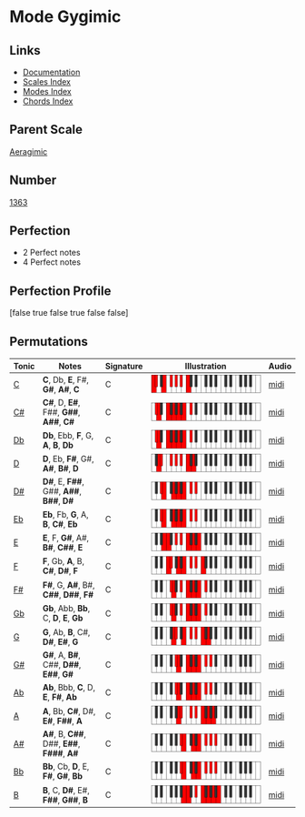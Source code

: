 # Mode Gygimic

## Links

- [Documentation](index.md)
- [Scales Index](Scales.md)
- [Modes Index](Modes.md)
- [Chords Index](Chords.md)

## Parent Scale

[Aeragimic](ScaleAeragimic.md)

## Number

[1363](https://ianring.com/musictheory/scales/1363)

## Perfection

- 2 Perfect notes
- 4 Perfect notes

## Perfection Profile

[false true false true false false]

## Permutations

| Tonic | Notes | Signature | Illustration | Audio |
|-------|-------|-----------|--------------|-------|
| [C](ModeCNaturalGygimic.md) | **C**, Db, **E**, F#, **G#**, **A#**, **C** | C | ![CNaturalGygimic](ModeCNaturalGygimic.png) | [midi](https://github.com/edipermadi/music/blob/main/docs/ModeCNaturalGygimic.mid?raw=true) |
| [C#](ModeCSharpGygimic.md) | **C#**, D, **E#**, F##, **G##**, **A##**, **C#** | C | ![CSharpGygimic](ModeCSharpGygimic.png) | [midi](https://github.com/edipermadi/music/blob/main/docs/ModeCSharpGygimic.mid?raw=true) |
| [Db](ModeDFlatGygimic.md) | **Db**, Ebb, **F**, G, **A**, **B**, **Db** | C | ![DFlatGygimic](ModeDFlatGygimic.png) | [midi](https://github.com/edipermadi/music/blob/main/docs/ModeDFlatGygimic.mid?raw=true) |
| [D](ModeDNaturalGygimic.md) | **D**, Eb, **F#**, G#, **A#**, **B#**, **D** | C | ![DNaturalGygimic](ModeDNaturalGygimic.png) | [midi](https://github.com/edipermadi/music/blob/main/docs/ModeDNaturalGygimic.mid?raw=true) |
| [D#](ModeDSharpGygimic.md) | **D#**, E, **F##**, G##, **A##**, **B##**, **D#** | C | ![DSharpGygimic](ModeDSharpGygimic.png) | [midi](https://github.com/edipermadi/music/blob/main/docs/ModeDSharpGygimic.mid?raw=true) |
| [Eb](ModeEFlatGygimic.md) | **Eb**, Fb, **G**, A, **B**, **C#**, **Eb** | C | ![EFlatGygimic](ModeEFlatGygimic.png) | [midi](https://github.com/edipermadi/music/blob/main/docs/ModeEFlatGygimic.mid?raw=true) |
| [E](ModeENaturalGygimic.md) | **E**, F, **G#**, A#, **B#**, **C##**, **E** | C | ![ENaturalGygimic](ModeENaturalGygimic.png) | [midi](https://github.com/edipermadi/music/blob/main/docs/ModeENaturalGygimic.mid?raw=true) |
| [F](ModeFNaturalGygimic.md) | **F**, Gb, **A**, B, **C#**, **D#**, **F** | C | ![FNaturalGygimic](ModeFNaturalGygimic.png) | [midi](https://github.com/edipermadi/music/blob/main/docs/ModeFNaturalGygimic.mid?raw=true) |
| [F#](ModeFSharpGygimic.md) | **F#**, G, **A#**, B#, **C##**, **D##**, **F#** | C | ![FSharpGygimic](ModeFSharpGygimic.png) | [midi](https://github.com/edipermadi/music/blob/main/docs/ModeFSharpGygimic.mid?raw=true) |
| [Gb](ModeGFlatGygimic.md) | **Gb**, Abb, **Bb**, C, **D**, **E**, **Gb** | C | ![GFlatGygimic](ModeGFlatGygimic.png) | [midi](https://github.com/edipermadi/music/blob/main/docs/ModeGFlatGygimic.mid?raw=true) |
| [G](ModeGNaturalGygimic.md) | **G**, Ab, **B**, C#, **D#**, **E#**, **G** | C | ![GNaturalGygimic](ModeGNaturalGygimic.png) | [midi](https://github.com/edipermadi/music/blob/main/docs/ModeGNaturalGygimic.mid?raw=true) |
| [G#](ModeGSharpGygimic.md) | **G#**, A, **B#**, C##, **D##**, **E##**, **G#** | C | ![GSharpGygimic](ModeGSharpGygimic.png) | [midi](https://github.com/edipermadi/music/blob/main/docs/ModeGSharpGygimic.mid?raw=true) |
| [Ab](ModeAFlatGygimic.md) | **Ab**, Bbb, **C**, D, **E**, **F#**, **Ab** | C | ![AFlatGygimic](ModeAFlatGygimic.png) | [midi](https://github.com/edipermadi/music/blob/main/docs/ModeAFlatGygimic.mid?raw=true) |
| [A](ModeANaturalGygimic.md) | **A**, Bb, **C#**, D#, **E#**, **F##**, **A** | C | ![ANaturalGygimic](ModeANaturalGygimic.png) | [midi](https://github.com/edipermadi/music/blob/main/docs/ModeANaturalGygimic.mid?raw=true) |
| [A#](ModeASharpGygimic.md) | **A#**, B, **C##**, D##, **E##**, **F###**, **A#** | C | ![ASharpGygimic](ModeASharpGygimic.png) | [midi](https://github.com/edipermadi/music/blob/main/docs/ModeASharpGygimic.mid?raw=true) |
| [Bb](ModeBFlatGygimic.md) | **Bb**, Cb, **D**, E, **F#**, **G#**, **Bb** | C | ![BFlatGygimic](ModeBFlatGygimic.png) | [midi](https://github.com/edipermadi/music/blob/main/docs/ModeBFlatGygimic.mid?raw=true) |
| [B](ModeBNaturalGygimic.md) | **B**, C, **D#**, E#, **F##**, **G##**, **B** | C | ![BNaturalGygimic](ModeBNaturalGygimic.png) | [midi](https://github.com/edipermadi/music/blob/main/docs/ModeBNaturalGygimic.mid?raw=true) |
